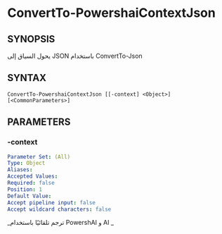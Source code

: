 ﻿---
external help file: powershai-help.xml
schema: 2.0.0
powershai: true
---

# ConvertTo-PowershaiContextJson

## SYNOPSIS <!--!= @#Synop !-->
يحول السياق إلى JSON باستخدام ConvertTo-Json

## SYNTAX <!--!= @#Syntax !-->

```
ConvertTo-PowershaiContextJson [[-context] <Object>] [<CommonParameters>]
```

## PARAMETERS <!--!= @#Params !-->

### -context

```yml
Parameter Set: (All)
Type: Object
Aliases: 
Accepted Values: 
Required: false
Position: 1
Default Value: 
Accept pipeline input: false
Accept wildcard characters: false
```




<!--PowershaiAiDocBlockStart-->
_ترجم تلقائيًا باستخدام PowershAI و AI 
_
<!--PowershaiAiDocBlockEnd-->
